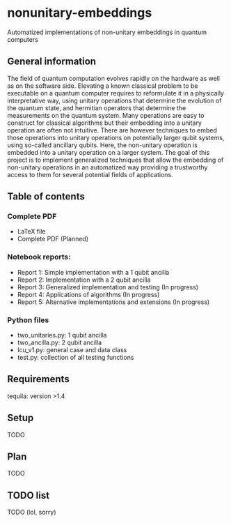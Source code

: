 # nonunitary-embeddings
Automatized implementations of non-unitary embeddings in quantum computers

## General information
The field of quantum computation evolves rapidly on the hardware as well as on the software side. Elevating a known classical problem to be executable on a quantum computer requires to reformulate it in a physically interpretative way, using unitary operations that determine the evolution of the quantum state, and hermitian operators that determine the measurements on the quantum system. Many operations are easy to construct for classical algorithms but their embedding into a unitary operation are often not intuitive. There are however techniques to embed those operations into unitary operations on potentially larger qubit systems, using so-called ancillary qubits. Here, the non-unitary operation is embedded into a unitary operation on a larger system.  The goal of this project is to implement generalized techniques that allow the embedding of non-unitary operations in an automatized way providing a trustworthy access to them for several potential fields of applications.

## Table of contents

### Complete PDF

* LaTeX file
* Complete PDF (Planned)

### Notebook reports:

* Report 1: Simple implementation with a 1 qubit ancilla
* Report 2: Implementation with a 2 qubit ancilla
* Report 3: Generalized implementation and testing (In progress)
* Report 4: Applications of algorithms (In progress)
* Report 5: Alternative implementations and extensions (In progress)

### Python files
* two_unitaries.py: 1 qubit ancilla
* two_ancilla.py: 2 qubit ancilla
* lcu_v1.py: general case and data class
* test.py: collection of all testing functions

## Requirements
tequila: version >1.4
	
## Setup
TODO

## Plan
TODO

## TODO list
TODO (lol, sorry)
